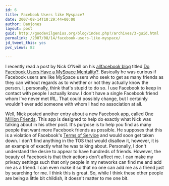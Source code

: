 ```yaml
---
id: 6
title: Facebook Users like Myspace?
date: 2007-08-14T10:29:44+00:00
author: Danjones
layout: post
guid: http://goodevilgenius.org/blog/index.php?/archives/3-guid.html
permalink: /2007/08/14/facebook-users-like-myspace/
jd_tweet_this: yes
pvc_views: 82

---
```

I recently read a post by Nick O'Neill on his [allfacebook blog](http://www.allfacebook.com/) titled [Do Facebook Users Have a MySpace Mentality?](http://www.allfacebook.com/2007/08/do-facebook-users-have-a-myspace-mentality/). Basically he was curious if Facebook users are like MySpace users who seek to get as many friends as they can without regards as to whether or not they actually know the person. I, personally, think that's stupid to do so. I use Facebook to keep in contact with people I actually know. I don't have a single Facebook friend whom I've never met IRL. That could possibly change, but I certainly wouldn't ever add someone with whom I had no association at all.

Well, Nick posted another entry about a new Facebook app, called [One Million Friends](http://www.allfacebook.com/2007/08/one-million-friends-get-banned/). This app is designed to help do exactly what Nick was talking about in his other post. It's purpose is to help you find as many people that want more Facebook friends as possible. He supposes that this is a violation of Facebook's [Terms of Service](http://www.facebook.com/terms.php) and would soon get taken down. I don't find anything in the TOS that would disallow it, however, it is an example of exactly what he was talking about. Personally, I don't understand the desire to appear to have hundreds of friends. However, the beauty of Facebook is that their actions don't affect me. I can make my privacy settings such that only people in my networks can find me and add me as a friend. I can even make it so that no one can add me as a friend just by searching for me. I think this is great. So, while I think these other people are being a little bit childish, it doesn't matter to me one bit.
